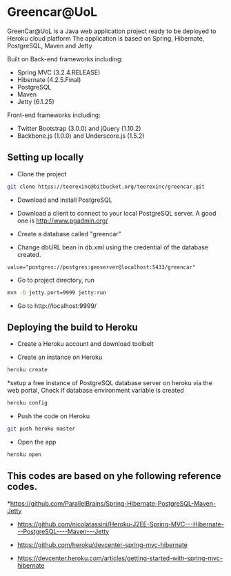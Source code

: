 # Greencar@UoL
GreenCar@UoL is a Java web application project ready to be deployed to Heroku cloud platform
The application is based on Spring, Hibernate, PostgreSQL, Maven and Jetty

Built on Back-end frameworks including:
* Spring MVC (3.2.4.RELEASE)
* Hibernate (4.2.5.Final)
* PostgreSQL
* Maven
* Jetty (6.1.25)

Front-end frameworks including:

* Twitter Bootstrap (3.0.0) and jQuery (1.10.2)
* Backbone.js (1.0.0) and Underscore.js (1.5.2)

## Setting up locally

* Clone the project
```sh
git clone https://teerexinc@bitbucket.org/teerexinc/greencar.git
```
* Download and install PostgreSQL

* Download a client to connect to your local PostgreSQL server. A good one is http://www.pgadmin.org/

* Create a database called "greencar"

* Change dbURL bean in db.xml using the credential of the database created.
```
value="postgres://postgres:geoserver@localhost:5433/greencar"
```

* Go to project directory, run
```sh
mvn -D jetty.port=9999 jetty:run
```

* Go to http://localhost:9999/

## Deploying the build to Heroku

* Create a Heroku account and download toolbelt

*  Create an instance on Heroku
```sh
heroku create
```

*setup a free instance of PostgreSQL database server on heroku via the web portal, Check if database environment variable is created
```sh
heroku config
```

* Push the code on Heroku
```sh
git push heroku master
```

* Open the app
```sh
heroku open
```

## This codes are based on yhe following reference codes.
*https://github.com/ParallelBrains/Spring-Hibernate-PostgreSQL-Maven-Jetty

* https://github.com/nicolatassini/Heroku-J2EE-Spring-MVC---Hibernate---PostgreSQL----Maven---Jetty 

* https://github.com/heroku/devcenter-spring-mvc-hibernate
* https://devcenter.heroku.com/articles/getting-started-with-spring-mvc-hibernate